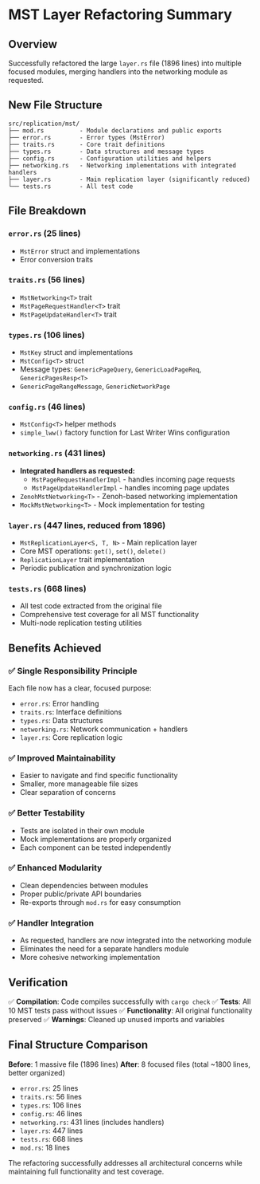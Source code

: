 # MST Layer Refactoring Summary

## Overview
Successfully refactored the large `layer.rs` file (1896 lines) into multiple focused modules, merging handlers into the networking module as requested.

## New File Structure

```
src/replication/mst/
├── mod.rs          - Module declarations and public exports
├── error.rs        - Error types (MstError)
├── traits.rs       - Core trait definitions
├── types.rs        - Data structures and message types
├── config.rs       - Configuration utilities and helpers
├── networking.rs   - Networking implementations with integrated handlers
├── layer.rs        - Main replication layer (significantly reduced)
└── tests.rs        - All test code
```

## File Breakdown

### `error.rs` (25 lines)
- `MstError` struct and implementations
- Error conversion traits

### `traits.rs` (56 lines)
- `MstNetworking<T>` trait
- `MstPageRequestHandler<T>` trait  
- `MstPageUpdateHandler<T>` trait

### `types.rs` (106 lines)
- `MstKey` struct and implementations
- `MstConfig<T>` struct
- Message types: `GenericPageQuery`, `GenericLoadPageReq`, `GenericPagesResp<T>`
- `GenericPageRangeMessage`, `GenericNetworkPage`

### `config.rs` (46 lines)
- `MstConfig<T>` helper methods
- `simple_lww()` factory function for Last Writer Wins configuration

### `networking.rs` (431 lines)
- **Integrated handlers as requested:**
  - `MstPageRequestHandlerImpl` - handles incoming page requests
  - `MstPageUpdateHandlerImpl` - handles incoming page updates
- `ZenohMstNetworking<T>` - Zenoh-based networking implementation
- `MockMstNetworking<T>` - Mock implementation for testing

### `layer.rs` (447 lines, reduced from 1896)
- `MstReplicationLayer<S, T, N>` - Main replication layer
- Core MST operations: `get()`, `set()`, `delete()`
- `ReplicationLayer` trait implementation
- Periodic publication and synchronization logic

### `tests.rs` (668 lines)
- All test code extracted from the original file
- Comprehensive test coverage for all MST functionality
- Multi-node replication testing utilities

## Benefits Achieved

### ✅ Single Responsibility Principle
Each file now has a clear, focused purpose:
- `error.rs`: Error handling
- `traits.rs`: Interface definitions
- `types.rs`: Data structures
- `networking.rs`: Network communication + handlers
- `layer.rs`: Core replication logic

### ✅ Improved Maintainability
- Easier to navigate and find specific functionality
- Smaller, more manageable file sizes
- Clear separation of concerns

### ✅ Better Testability
- Tests are isolated in their own module
- Mock implementations are properly organized
- Each component can be tested independently

### ✅ Enhanced Modularity
- Clean dependencies between modules
- Proper public/private API boundaries
- Re-exports through `mod.rs` for easy consumption

### ✅ Handler Integration
- As requested, handlers are now integrated into the networking module
- Eliminates the need for a separate handlers module
- More cohesive networking implementation

## Verification

✅ **Compilation**: Code compiles successfully with `cargo check`
✅ **Tests**: All 10 MST tests pass without issues
✅ **Functionality**: All original functionality preserved
✅ **Warnings**: Cleaned up unused imports and variables

## Final Structure Comparison

**Before**: 1 massive file (1896 lines)
**After**: 8 focused files (total ~1800 lines, better organized)

- `error.rs`: 25 lines
- `traits.rs`: 56 lines  
- `types.rs`: 106 lines
- `config.rs`: 46 lines
- `networking.rs`: 431 lines (includes handlers)
- `layer.rs`: 447 lines
- `tests.rs`: 668 lines
- `mod.rs`: 18 lines

The refactoring successfully addresses all architectural concerns while maintaining full functionality and test coverage.
